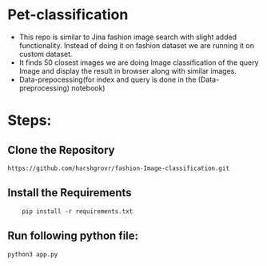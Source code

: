 # Pet-classification

- This repo is similar to Jina fashion image search with slight added functionality. Instead of doing it on fashion dataset we are running it on custom dataset.
- It finds 50 closest images we are doing Image classification of the query Image and display the result in browser along with similar images.
- Data-prepocessing(for index and query is done in the (Data-preprocessing) notebook)


# Steps:

## Clone the Repository 
```
https://github.com/harshgrovr/fashion-Image-classification.git
```
## Install the Requirements

```
    pip install -r requirements.txt
```
## Run following python file:
```
python3 app.py
```
